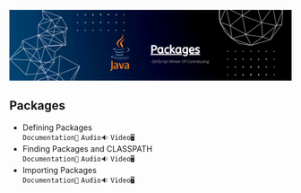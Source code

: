![Packages](../Assets/packages.png)
## Packages

- Defining Packages<br>
  `Documentation📃`
  `Audio🔉`
  `Video🖥️`
- Finding Packages and CLASSPATH<br>
  `Documentation📃`
  `Audio🔉`
  `Video🖥️`
- Importing Packages<br>
  `Documentation📃`
  `Audio🔉`
  `Video🖥️`
